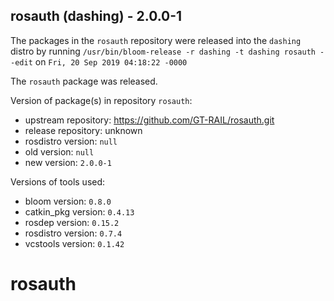 ## rosauth (dashing) - 2.0.0-1

The packages in the `rosauth` repository were released into the `dashing` distro by running `/usr/bin/bloom-release -r dashing -t dashing rosauth --edit` on `Fri, 20 Sep 2019 04:18:22 -0000`

The `rosauth` package was released.

Version of package(s) in repository `rosauth`:

- upstream repository: https://github.com/GT-RAIL/rosauth.git
- release repository: unknown
- rosdistro version: `null`
- old version: `null`
- new version: `2.0.0-1`

Versions of tools used:

- bloom version: `0.8.0`
- catkin_pkg version: `0.4.13`
- rosdep version: `0.15.2`
- rosdistro version: `0.7.4`
- vcstools version: `0.1.42`


# rosauth